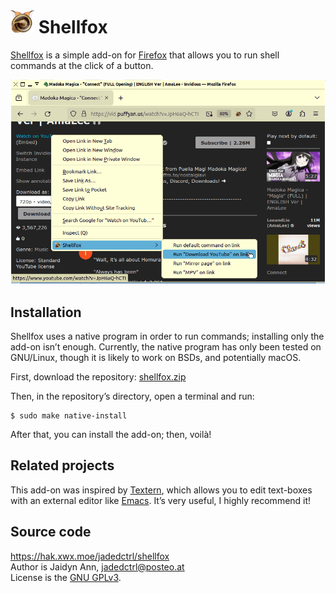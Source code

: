 # ![](res/shellfox-38.png) Shellfox

[Shellfox](https://hak.xwx.moe/jadedctrl/shellfox) is a simple add-on for [Firefox](https://firefox.com) that allows you to run shell commands at the click of a button.

<a alt="Screenshot of Shellfox." href="res/screenshot-youtube.png"><img width=555px src="res/screenshot-youtube.png"></a>


## Installation
Shellfox uses a native program in order to run commands; installing only the add-on isn’t enough. Currently, the native program has only been tested on GNU/Linux, though it is likely to work on BSDs, and potentially macOS.

First, download the repository: [shellfox.zip](https://hak.xwx.moe/jadedctrl/shellfox/archive/master.zip)

Then, in the repository’s directory, open a terminal and run:

```
$ sudo make native-install
```

After that, you can install the add-on; then, voilà!


## Related projects
This add-on was inspired by [Textern](https://github.com/jlebon/textern/), which allows you to edit text-boxes with an external editor like [Emacs](https://gnu.org/software/emacs). It’s very useful, I highly recommend it!

## Source code
https://hak.xwx.moe/jadedctrl/shellfox  
Author is Jaidyn Ann, <jadedctrl@posteo.at>  
License is the [GNU GPLv3](LICENSE).
